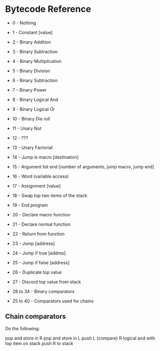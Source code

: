# Bytecode Reference

- 0 - Nothing
- 1 - Constant [value]
- 2 - Binary Addition
- 3 - Binary Subtraction
- 4 - Binary Multiplication
- 5 - Binary Division
- 6 - Binary Subtraction
- 7 - Binary Power
- 8 - Binary Logical And
- 9 - Binary Logical Or
- 10 - Binary Die roll
- 11 - Unary Not
- 12 - ???
- 13 - Unary Factorial
- 14 - Jump is macro [destination]
- 15 - Argument list end [number of arguments, jump macro, jump end]
- 16 - Word (variable access)
- 17 - Assignment [value]
- 18 - Swap top two items of the stack
- 19 - End program
- 20 - Declare macro function
- 21 - Declare normal function
- 22 - Return from function
- 23 - Jump [address]
- 24 - Jump if true [addres]
- 25 - Jump if false [address]
- 26 - Duplicate top value
- 27 - Discord top value from stack

- 28 to 34 - Binary comparators
- 25 to 40 - Comparators used for chains


## Chain comparators

Do the following:

pop and store in R
pop and store in L
push L (compare) R
logical and with top item on stack
push R to stack